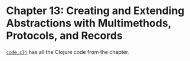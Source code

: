 # Chapter 13: Creating and Extending Abstractions with Multimethods, Protocols, and Records

[`code.clj`](code.clj) has all the Clojure code from the chapter.
